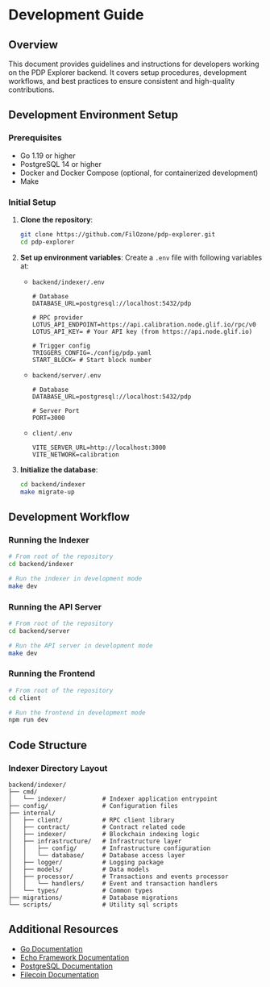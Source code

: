 # Development Guide

## Overview

This document provides guidelines and instructions for developers working on the PDP Explorer backend. It covers setup procedures, development workflows, and best practices to ensure consistent and high-quality contributions.

## Development Environment Setup

### Prerequisites

- Go 1.19 or higher
- PostgreSQL 14 or higher
- Docker and Docker Compose (optional, for containerized development)
- Make

### Initial Setup

1. **Clone the repository**:

   ```bash
   git clone https://github.com/FilOzone/pdp-explorer.git
   cd pdp-explorer
   ```

2. **Set up environment variables**:
   Create a `.env` file with following variables at:

   - `backend/indexer/.env`

     ```
     # Database
     DATABASE_URL=postgresql://localhost:5432/pdp

     # RPC provider
     LOTUS_API_ENDPOINT=https://api.calibration.node.glif.io/rpc/v0
     LOTUS_API_KEY= # Your API key (from https://api.node.glif.io)

     # Trigger config
     TRIGGERS_CONFIG=./config/pdp.yaml
     START_BLOCK= # Start block number
     ```

   - `backend/server/.env`

     ```
     # Database
     DATABASE_URL=postgresql://localhost:5432/pdp

     # Server Port
     PORT=3000
     ```

   - `client/.env`
     ```
     VITE_SERVER_URL=http://localhost:3000
     VITE_NETWORK=calibration
     ```

3. **Initialize the database**:

   ```bash
   cd backend/indexer
   make migrate-up
   ```

## Development Workflow

### Running the Indexer

```bash
# From root of the repository
cd backend/indexer

# Run the indexer in development mode
make dev
```

### Running the API Server

```bash
# From root of the repository
cd backend/server

# Run the API server in development mode
make dev
```

### Running the Frontend

```bash
# From root of the repository
cd client

# Run the frontend in development mode
npm run dev
```

## Code Structure

### Indexer Directory Layout

```
backend/indexer/
├── cmd/
│   └── indexer/          # Indexer application entrypoint
├── config/               # Configuration files
├── internal/
│   ├── client/           # RPC client library
│   ├── contract/         # Contract related code
│   ├── indexer/          # Blockchain indexing logic
│   ├── infrastructure/   # Infrastructure layer
│   │   ├── config/       # Infrastructure configuration
│   │   └── database/     # Database access layer
│   ├── logger/           # Logging package
│   ├── models/           # Data models
│   ├── processor/        # Transactions and events processor
│   │   └── handlers/     # Event and transaction handlers
│   └── types/            # Common types
├── migrations/           # Database migrations
└── scripts/              # Utility sql scripts
```

## Additional Resources

- [Go Documentation](https://golang.org/doc/)
- [Echo Framework Documentation](https://echo.labstack.com/)
- [PostgreSQL Documentation](https://www.postgresql.org/docs/)
- [Filecoin Documentation](https://docs.filecoin.io/)
